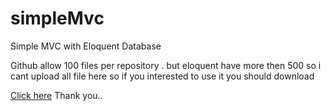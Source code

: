 # simpleMvc
Simple MVC with  Eloquent Database
<p>Github allow 100 files per repository . but eloquent have more then 500 so i cant upload all file here so if you interested to use it you should download</p>
<a href="https://bdtiger.win/wp-content/uploads/2017/03/simpleMvc.zip" target="_blank">Click here</a>
Thank you..
